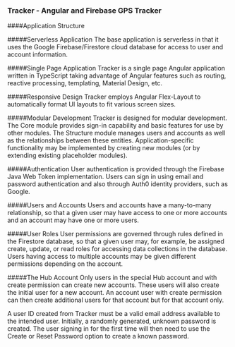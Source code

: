### Tracker - Angular and Firebase GPS Tracker

####Application Structure

#####Serverless Application
The base application is serverless in that it uses the Google Firebase/Firestore cloud database for access
to user and account information.

#####Single Page Application
Tracker is a single page Angular application written in TypeScript taking advantage of Angular features
such as routing, reactive processing, templating, Material Design, etc.

#####Responsive Design
Tracker employs Angular Flex-Layout to automatically format UI layouts to fit various screen sizes.

#####Modular Development
Tracker is designed for modular development. The Core module provides sign-in capability and basic features
for use by other modules. The Structure module manages users and accounts as well as the relationships
between these entities. Application-specific functionality may be implemented by creating new modules 
(or by extending existing placeholder modules).

#####Authentication
User authentication is provided through the Firebase Java Web Token implementation. Users can sign in using
email and password authentication and also through Auth0 identity providers, such as Google.

#####Users and Accounts
Users and accounts have a many-to-many relationship, so that a given user may have access to one or more
accounts and an account may have one or more users.

#####User Roles
User permissions are governed through rules defined in the Firestore database, so that a given user may,
for example, be assigned create, update, or read roles for accessing data collections in the database. Users
having access to multiple accounts may be given different permissions depending on the account.

#####The Hub Account
Only users in the special Hub account and with create permission can create new accounts. These users will
also create the initial user for a new account. An account user with create permission can then create
additional users for that account but for that account only.

A user ID created from Tracker must be a valid email address available to the intended user. Initially, a
randomly generated, unknown password is created. The user signing in for the first time will then need to use 
the Create or Reset Password option to create a known password.
